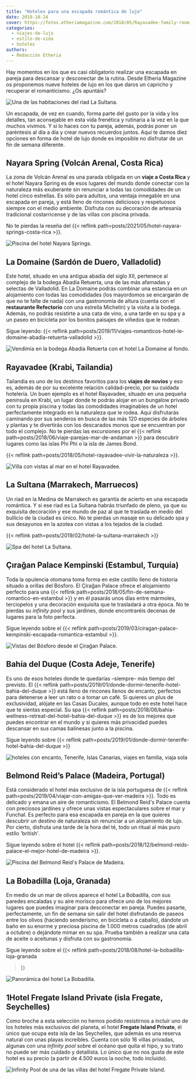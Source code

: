 ```yaml
---
title: "Hoteles para una escapada romántica de lujo"
date: 2019-10-24
cover: https://fotos.etheriamagazine.com/2018/05/Rayavadee-family-room.jpg
categories: 
  - viajes-de-lujo
  - estilo-de-vida
  - hoteles
authors: 
  - Redacción Etheria
---
```


Hay momentos en los que es casi obligatorio realizar una escapada en pareja para 
descansar y desconectar de la rutina. Desde Etheria Magazine os proponemos nueve hoteles 
de lujo en los que daros un capricho y recuperar el romanticismo. ¿Os apuntáis? 

![Una de las habitaciones del riad La Sultana.](https://fotos.etheriamagazine.com/2019/02/La-Sultana-Marrakech-suite.jpg "Una de las habitaciones del riad © La Sultana.")

Un escapada, de vez en cuando, forma parte del gusto por la vida y los detalles, tan 
aconsejable en esta vida frenética y rutinaria a la vez en la que muchos vivimos. Y si 
lo haces con tu pareja, además, podrás poner un paréntesis al día a día y crear nuevos 
recuerdos juntos. Aquí te damos diez opciones en forma de hotel de lujo donde es 
imposible no disfrutar de un fin de semana diferente. 

## Nayara Spring (Volcán Arenal, Costa Rica)

La zona de Volcán Arenal es una parada obligada en un **viaje a Costa Rica** y el hotel 
Nayara Spring es de esos lugares del mundo donde conectar con la naturaleza más 
exuberante sin renunciar a todas las comodidades de un hotel cinco estrellas. Es sólo 
para adultos, una ventaja innegable en una escapada en pareja, y está lleno de rincones 
deliciosos y respetuosos siempre con el medio ambiente. Disfruta con su decoración de 
artesanía tradicional costarricense y de las villas con piscina privada. 

No te pierdas la reseña del {{< reflink 
path=posts/2021/05/hotel-nayara-springs-costa-rica >}}. 

![Piscina del hotel Nayara Springs.](https://fotos.etheriamagazine.com/2018/05/COSTA-RICA-HOTEL-NAYARA-PISCINA.jpg "Piscina del hotel Nayara Springs. © SG")

## La Domaine (Sardón de Duero, Valladolid)

Este hotel, situado en una antigua abadía del siglo XII, pertenece al complejo de la 
bodega Abadía Retuerta, una de las más afamadas y selectas de Valladolid. En La Domaine 
podrás combinar una estancia en un alojamiento con todas las comodidades (los mayordomos 
se encargarán de que no te falte de nada) con una gastronomía de altura (cuenta con el 
**restaurante Refectorio** con una estrella Michelin) y la visita a la bodega. Además, 
no podrás resistirte a una cata de vino, a una tarde en su spa y a un paseo en bicicleta 
por los bonitos paisajes de viñedos que le rodean. 

Sigue leyendo: {{< reflink 
path=posts/2019/11/viajes-romanticos-hotel-le-domaine-abadia-retuerta-valladolid >}}. 

![Vendimia en la bodega Abadía Retuerta con el hotel La Domaine al fondo.](https://fotos.etheriamagazine.com/2019/10/hotel-la-domaine.jpg "Vendimia en la bodega Abadía Retuerta con el hotel La Domaine al fondo. © SG")

## Rayavadee (Krabi, Tailandia)

Tailandia es uno de los destinos favoritos para los **viajes de novios** y eso es, 
además de por su excelente relación calidad-precio, por su cuidada hotelería. Un buen 
ejemplo es el hotel Rayavadee, situado en una pequeña península en Krabi, un lugar donde 
te podrás alojar en un bungalow privado con tu propia piscina y todas las comodidades 
imaginables de un hotel perfectamente integrado en la naturaleza que le rodea. Aquí 
disfrutarás caminando por sus senderos en busca de las más 120 especies de árboles y 
plantas y te divertirás con los descarados monos que se encuentran por todo el complejo. 
No te pierdas las excursiones por el {{< reflink 
path=posts/2018/06/viaje-parejas-mar-de-andaman >}} para descubrir lugares como las 
islas Phi Phi o la isla de James Bond. 

{{< reflink path=posts/2018/05/hotel-rayavadee-vivir-la-naturaleza >}}. 

![Villa con vistas al mar en el hotel Rayavadee.](https://fotos.etheriamagazine.com/2018/05/The-Rayavadee-Villa_Exterior-Morning_Fotor.jpg "Villa con vistas al mar en el © hotel Rayavadee.")

## La Sultana (Marrakech, Marruecos)

Un riad en la Medina de Marrakech es garantía de acierto en una escapada romántica. Y si 
ese riad es La Sultana habrás triunfado de pleno, ya que su exquisita decoración y ese 
mundo de paz al que te traslada en medio del bullicio de la ciudad es único. No te 
pierdas un masaje en su delicado spa y sus desayunos en la azotea con vistas a los 
tejados de la ciudad. 

{{< reflink path=posts/2019/02/hotel-la-sultana-marrakech >}} 

![Spa del hotel La Sultana.](https://fotos.etheriamagazine.com/2019/02/La-Sultana-Marrakech-Spa.jpg "Spa de © La Sultana.")

## Çırağan Palace Kempinski (Estambul, Turquía)

Toda la opulencia otomana toma forma en este castillo lleno de historia situado a 
orillas del Bósforo. El Çirağan Palace ofrece el alojamiento perfecto para una {{< 
reflink path=posts/2018/05/fin-de-semana-romantico-en-estambul >}} y en él pasarás unos 
días entre mármoles, terciopelos y una decoración exquisita que te trasladará a otra 
época. No te pierdas su _infinity pool_ y sus jardines, donde encontraréis decenas de 
lugares para la foto perfecta. 

Sigue leyendo sobre el {{< reflink 
path=posts/2019/03/ciragan-palace-kempinski-escapada-romantica-estambul >}}. 

![Vistas del Bósforo desde el Çirağan Palace.](https://fotos.etheriamagazine.com/2019/02/ciragan-palace-kempinski-istanbul-exterior.jpg "Vistas del Bósforo desde el © Çirağan Palace.")

## Bahía del Duque (Costa Adeje, Tenerife)

Es uno de esos hoteles donde te quedarías –siempre– más tiempo del previsto. El {{< 
reflink path=posts/2019/01/donde-dormir-tenerife-hotel-bahia-del-duque >}} está lleno de 
rincones llenos de encanto, perfectos para detenerse a leer un rato o a tomar un café. 
Si quieres un plus de exclusividad, alójate en las Casas Ducales, aunque todo en este 
hotel hace que te sientas especial. Su spa {{< reflink 
path=posts/2018/06/bahia-wellness-retreat-del-hotel-bahia-del-duque >}} es de los 
mejores que puedes encontrar en el mundo y si quieres más privacidad puedes descansar en 
sus camas balinesas junto a la piscina. 

Sigue leyendo sobre {{< reflink 
path=posts/2019/01/donde-dormir-tenerife-hotel-bahia-del-duque >}} 

![hoteles con encanto, Tenerife, Islas Canarias, viajes en familia, viaja sola](https://fotos.etheriamagazine.com/2019/01/Hotel-Bahia-del-Duque-general.jpg "Vista general del pueblo canario que forma el hotel © Bahía del Duque.")

## Belmond Reid’s Palace (Madeira, Portugal)

Está considerado el hotel más exclusivo de la isla portuguesa de {{< reflink 
path=posts/2019/04/viajar-con-amigas-que-ver-madeira >}}. Todo es delicado y emana un 
aire de romanticismo. El Belmond Reid's Palace cuenta con preciosos jardines y ofrece 
unas vistas espectaculares sobre el mar y Funchal. Es perfecto para esa escapada en 
pareja en la que quieres descubrir un destino de naturaleza sin renunciar a un 
alojamiento de lujo. Por cierto, disfruta una tarde de la hora del té, todo un ritual al 
más puro estilo 'british'. 

Sigue leyendo sobre el hotel {{< reflink 
path=posts/2018/12/belmond-reids-palace-el-mejor-hotel-de-madeira >}}. 

![Piscina del Belmond Reid's Palace de Madeira.](https://fotos.etheriamagazine.com/2018/12/piscina-reids-palace.jpg "Piscina del Belmond Reid's Palace de Madeira. ©PG")

## La Bobadilla (Loja, Granada)

En medio de un mar de olivos aparece el hotel La Bobadilla, con sus paredes encaladas y 
su aire morisco para ofrece uno de los mejores lugares que puedes imaginar para 
desconectar en pareja. Puedes pasarte, perfectamente, un fin de semana sin salir del 
hotel disfrutando de paseos entre los olivos (haciendo senderismo, en bicicleta o a 
caballo), dándote un baño en su enorme y preciosa piscina de 1.000 metros cuadrados (de 
abril a octubre) o dejándote mimar en su spa. Prueba también a realizar una cata de 
aceite o aceitunas y disfruta con su gastronomía. 

Sigue leyendo sobre el {{< reflink path=posts/2018/08/hotel-la-bobadilla-loja-granada 
>}} 

![Panorámica del hotel La Bobadilla.](https://fotos.etheriamagazine.com/2018/08/La-Bobadilla-panoramica.jpg "Hotel La Bobadilla entre campos de olivos. © Barceló Hotels Group")

## 1Hotel Fregate Island Private (isla Fregate, Seychelles)

Como broche a esta selección no hemos podido resistirnos a incluir uno de los hoteles 
más exclusivos del planeta, el hotel **Fregate Island Private**, él único que ocupa esta 
isla de las Seychelles, que además es una reserva natural con unas playas increíbles. 
Cuenta con sólo 16 villas privadas, algunas con una _infinity pool_ sobre el océano que 
quita el hipo, y su trato no puede ser más cuidado y detallista. Lo único que no nos 
gusta de este hotel es su precio (a partir de 4.500 euros la noche, todo incluido). 

![Infinity Pool de una de las villas del hotel Fregate Private Island.](https://fotos.etheriamagazine.com/2019/10/hotel-fregate-private-island.jpg "Infinity Pool de una de las villas del hotel Fregate Private Island.")
